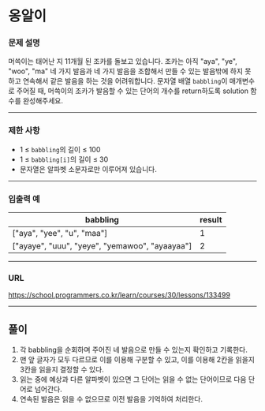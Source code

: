 # 옹알이

### 문제 설명

머쓱이는 태어난 지 11개월 된 조카를 돌보고 있습니다. 조카는 아직 "aya", "ye", "woo", "ma" 네 가지 발음과 네 가지 발음을 조합해서 만들 수 있는 발음밖에 하지 못하고 연속해서 같은 발음을 하는 것을 어려워합니다. 문자열 배열 `babbling`이 매개변수로 주어질 때, 머쓱이의 조카가 발음할 수 있는 단어의 개수를 return하도록 solution 함수를 완성해주세요.

-----------
### 제한 사항

- 1 ≤ `babbling`의 길이 ≤ 100
- 1 ≤ `babbling[i]`의 길이 ≤ 30
- 문자열은 알파벳 소문자로만 이루어져 있습니다.

-----------
### 입출력 예

| babbling                                       | result |
|------------------------------------------------|--------|
| ["aya", "yee", "u", "maa"]                     | 1      |
| ["ayaye", "uuu", "yeye", "yemawoo", "ayaayaa"] | 2      |

-----------
### URL

https://school.programmers.co.kr/learn/courses/30/lessons/133499

-----------
## 풀이
1. 각 babbling을 순회하며 주어진 네 발음으로 만들 수 있는지 확인하고 기록한다.
2. 맨 앞 글자가 모두 다르므로 이를 이용해 구분할 수 있고, 이를 이용해 2칸을 읽을지 3칸을 읽을지 결정할 수 있다.
3. 읽는 중에 예상과 다른 알파벳이 있으면 그 단어는 읽을 수 없는 단어이므로 다음 단어로 넘어간다.
4. 연속된 발음은 읽을 수 없으므로 이전 발음을 기억하여 처리한다.